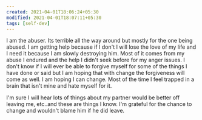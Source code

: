 ```yaml
---
created: 2021-04-01T18:06:24+05:30
modified: 2021-04-01T18:07:11+05:30
tags: [self-dev]
---
```

 I am the abuser. Its terrible all the way around but mostly for the one being abused. I am getting help because if I don't I will lose the love of my life and I need it because I am slowly destroying him. Most of it comes from my abuse I endured and the help I didn't seek before for my anger issues. I don't know if I will ever be able to forgive myself for some of the things I have done or said but I am hoping that with change the forgiveness will come as well. I am hoping I can change. Most of the time I feel trapped in a brain that isn't mine and hate myself for it. 

I'm sure I will hear lots of things about my partner would be better off leaving me,  etc..and these are things I know. I'm grateful for the chance to change and wouldn't blame him if he did leave.  
